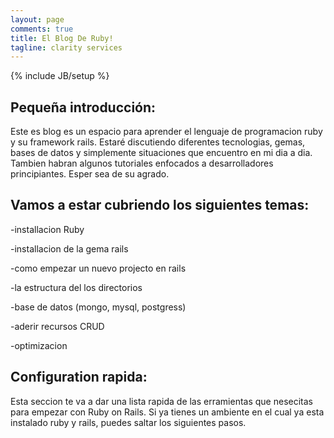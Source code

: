 ```yaml
---
layout: page
comments: true
title: El Blog De Ruby!
tagline: clarity services
---
```

{% include JB/setup %}

<div class="span6">
<h2>Pequeña introducción:</h2>

<p>Este es blog es un espacio para aprender el lenguaje de programacion ruby y su framework rails. Estaré discutiendo diferentes tecnologias, gemas, bases de datos y simplemente situaciones que encuentro en mi dia a dia. Tambien habran algunos tutoriales enfocados a desarrolladores principiantes. Esper sea de su agrado.</p>


<h2>Vamos a estar cubriendo los siguientes temas:</h2>

<p>-installacion Ruby</p>
<p>-installacion de la gema rails</p>
<p>-como empezar un nuevo projecto en rails</p>
<p>-la estructura del los directorios</p>
<p>-base de datos (mongo, mysql, postgress)</p>
<p>-aderir recursos CRUD</p>
<p>-optimizacion</p>

<h2>Configuration rapida:</h2>
<p>Esta seccion te va a dar una lista rapida de las erramientas que nesecitas para empezar con Ruby on Rails. Si ya tienes un ambiente en el cual ya esta instalado ruby y rails, puedes saltar los siguientes pasos.</p>

<br>
<br>
<br>
<br>

